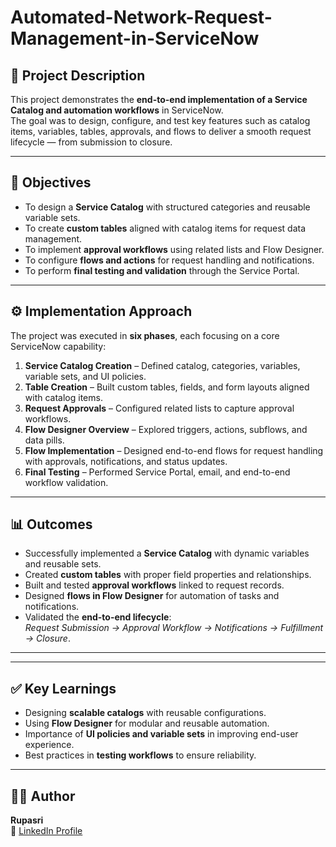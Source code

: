 # Automated-Network-Request-Management-in-ServiceNow

## 📖 Project Description
This project demonstrates the **end-to-end implementation of a Service Catalog and automation workflows** in ServiceNow.  
The goal was to design, configure, and test key features such as catalog items, variables, tables, approvals, and flows to deliver a smooth request lifecycle — from submission to closure.  

---

## 🎯 Objectives
- To design a **Service Catalog** with structured categories and reusable variable sets.  
- To create **custom tables** aligned with catalog items for request data management.  
- To implement **approval workflows** using related lists and Flow Designer.  
- To configure **flows and actions** for request handling and notifications.  
- To perform **final testing and validation** through the Service Portal.  

---

## ⚙️ Implementation Approach
The project was executed in **six phases**, each focusing on a core ServiceNow capability:  

1. **Service Catalog Creation** – Defined catalog, categories, variables, variable sets, and UI policies.  
2. **Table Creation** – Built custom tables, fields, and form layouts aligned with catalog items.  
3. **Request Approvals** – Configured related lists to capture approval workflows.  
4. **Flow Designer Overview** – Explored triggers, actions, subflows, and data pills.  
5. **Flow Implementation** – Designed end-to-end flows for request handling with approvals, notifications, and status updates.  
6. **Final Testing** – Performed Service Portal, email, and end-to-end workflow validation.  

---

## 📊 Outcomes
- Successfully implemented a **Service Catalog** with dynamic variables and reusable sets.  
- Created **custom tables** with proper field properties and relationships.  
- Built and tested **approval workflows** linked to request records.  
- Designed **flows in Flow Designer** for automation of tasks and notifications.  
- Validated the **end-to-end lifecycle**:  
  *Request Submission → Approval Workflow → Notifications → Fulfillment → Closure*.  

---


---

## ✅ Key Learnings
- Designing **scalable catalogs** with reusable configurations.  
- Using **Flow Designer** for modular and reusable automation.  
- Importance of **UI policies and variable sets** in improving end-user experience.  
- Best practices in **testing workflows** to ensure reliability.  

---

## 👩‍💻 Author
**Rupasri**  
🔗 [LinkedIn Profile](www.linkedin.com/in/rupasri-metta-31059a273)  

